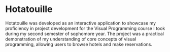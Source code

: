 # Hotatouille
 Hotatouille was developed as an interactive application to showcase my proficiency in project development for the Visual Programming course I took during my second semester of sophomore year. The project was a practical demonstration of my understanding of core concepts of visual programming, allowing users to browse hotels and make reservations.
